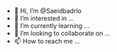 - 👋 Hi, I’m @Saeidbadrlo
- 👀 I’m interested in ...
- 🌱 I’m currently learning ...
- 💞️ I’m looking to collaborate on ...
- 📫 How to reach me ...

<!---
Saeidbadrlo/Saeidbadrlo is a ✨ special ✨ repository because its `README.md` (this file) appears on your GitHub profile.
You can click the Preview link to take a look at your changes.
--->
